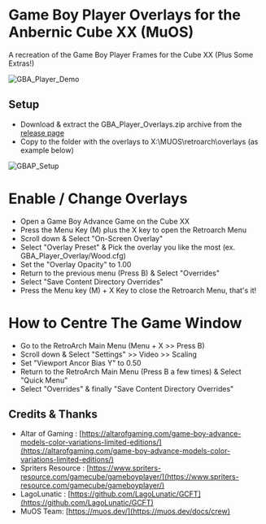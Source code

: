 # Game Boy Player Overlays for the Anbernic Cube XX (MuOS)

A recreation of the Game Boy Player Frames for the Cube XX (Plus Some Extras!)

![GBA_Player_Demo](https://github.com/user-attachments/assets/772989c7-9f2c-439e-8331-c14f10c3e8b2)

## Setup

- Download & extract the GBA_Player_Overlays.zip archive from the [release page](https://github.com/acatone-git/Game_Boy_Player_Overlays_CubeXX/releases)
- Copy to the folder with the overlays to X:\MUOS\retroarch\overlays (as example below)
   
![GBAP_Setup](https://github.com/user-attachments/assets/f2167434-059d-408d-bf00-6f858289f949)

# Enable / Change Overlays

- Open a Game Boy Advance Game on the Cube XX
- Press the Menu Key (M) plus the X key to open the Retroarch Menu
- Scroll down & Select "On-Screen Overlay"
- Select "Overlay Preset" & Pick the overlay you like the most (ex. GBA_Player_Overlay/Wood.cfg)
- Set the "Overlay Opacity" to 1.00
- Return to the previous menu (Press B) & Select "Overrides"
- Select "Save Content Directory Overrides"
- Press the Menu key (M) + X Key to close the Retroarch Menu, that's it!

# How to Centre The Game Window

- Go to the RetroArch Main Menu (Menu + X >> Press B)
- Scroll down & Select "Settings" >> Video >> Scaling
- Set "Viewport Ancor Bias Y" to 0.50
- Return to the RetroArch Main Menu (Press B a few times) & Select "Quick Menu"
- Select "Overrides" & finally "Save Content Directory Overrides"

## Credits & Thanks

- Altar of Gaming : [https://altarofgaming.com/game-boy-advance-models-color-variations-limited-editions/](https://altarofgaming.com/game-boy-advance-models-color-variations-limited-editions/)
- Spriters Resource : [https://www.spriters-resource.com/gamecube/gameboyplayer/](https://www.spriters-resource.com/gamecube/gameboyplayer/)
- LagoLunatic : [https://github.com/LagoLunatic/GCFT](https://github.com/LagoLunatic/GCFT)
- MuOS Team: [https://muos.dev/](https://muos.dev/docs/crew)
